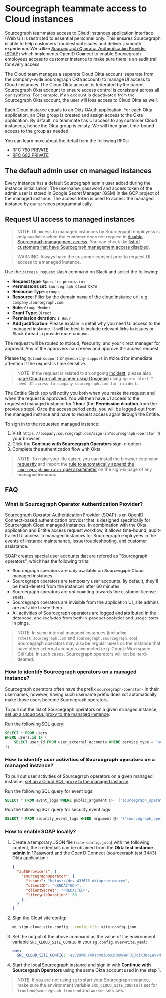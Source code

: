 # Sourcegraph teammate access to Cloud instances

Sourcegraph teammates access to Cloud instances application interface (Web UI) is restricted to essential personnel only. This ensures Sourcegraph is able to help customers troubleshoot issues and deliver a smooth experience. We utilize [Sourcegraph Operator Authentication Provider (SOAP)](#what-is-sourcegraph-operator-authentication-provider) which implements OpenID Connect to enable Sourcegraph employees access to customer instance to make sure there is an audit trail for every access.

The Cloud team manages a separate Cloud Okta account (separate from the company-wide Sourcegraph Okta account) to manage UI access to Cloud instances. The Cloud Okta account is federated by the parent Sourcegraph Okta account to ensure access control is consistent across all our systems. For example, if an account is deactivated from the Sourcegraph Okta account, the user will loss access to Cloud Okta as well.

Each Cloud instance equals to an Okta OAuth application. For each Okta application, an Okta group is created and assign access to the Okta application. By default, no teammate has UI access to any customer Cloud instances, hence the Okta group is empty. We will then grant time-bound access to the group as needed.

You can learn more about the detail from the following RFCs:

- [RFC 750 PRIVATE](https://docs.google.com/document/d/1Ia9sjW_KQ6BeJ28xJl3VvLIy7M9Ko7A1sBnTXkZ3W9o/edit#heading=h.trqab8y0kufp)
- [RFC 682 PRIVATE](https://docs.google.com/document/d/1Ot9o1emIjoegi7_OICXbcCqiGx-SebWvAtz_tp1E1wo/edit#heading=h.x2vmqaiitlnw)

## The default admin user on managed instances

Every instance has a default Sourcegraph admin user added during the [instance initialisation](https://github.com/sourcegraph/deploy-sourcegraph-managed/blob/7e9066e537b02feb6013585d443fc27514b71a71/util/cmd/mg_init_instance.go#L51-L54). The [username, password and access token](https://github.com/sourcegraph/deploy-sourcegraph-managed/blob/36db9bb65ec72ffa470752461b82c6999c00b969/util/pkg/config/config.go#L47-L49) of the admin user is stored in Google Secret Manager (GSM) in the GCP project of the managed instance. The access token is used to access the managed instance by our services programmatically.

## Request UI access to managed instances

> NOTE: UI access to managed instances by Sourcegraph employess is only available when the customer does not request to [disable Sourcegraph management access](./operations.md#disable-sourcegraph-management-access). You can check the [list of customers that have Sourcegraph management access disabled](https://sourcegraph.sourcegraph.com/search?q=context%3Aglobal+repo%3A%5Egithub%5C.com%2Fsourcegraph%2Fdeploy-sourcegraph-managed%24+disableSourcegraphManagementAccess%3A+true&patternType=standard&sm=1&groupBy=path).

> WARNING: Always have the customer consent prior to request UI access to a managed instance.

<!--
Use the slash command in Slack, type `/access_request` anywhere.

Select the following and click `Send Request`.

- **Request type**: `Permission set`
- **Permissions set**: `Sourcegraph Cloud Org2Org`
- **Permission duration**: `1 Hour`
- **Add justification**: I need access to the cloud instance UI (Yes, you can just use canned response here)

The request will be approved automatically. Once you have received confirmation from the `Entitle` slack app, process to the next step.
-->

Use the `/access_request` slash command on Slack and select the following:

- **Request type**: `Specific permission`
- **Permissions set**: `Sourcegraph Cloud OKTA`
- **Resource Type**: `groups`
- **Resource**: Filter by the domain name of the cloud instance url, e.g. `company.sourcegraph.com`
- **Role**: `Group Member`
- **Grant Type**: `Direct`
- **Permission duration**: `1 Hour`
- **Add justification**: Please explain in detail why you need UI access to the managed instance. It will be best to include relevant links to issues or Slack thread to provide more context.

The request will be routed to #cloud, #security, and your direct manager for approval. Any of the approvers can review and approve the access request.

Please tag `@cloud-support` or `@security-support` in #cloud for immediate attention if the request is time sensitive.

> NOTE: If the request is related to an ongoing [incident](../../engineering/dev/process/incidents/index.md), please also [page Cloud on-call engineer using Opsgenie](../../engineering/dev/process/incidents/index.md#incident-lead) using `/genie alert I need UI access to company.sourcegraph.com for incident`.

The Entitle Slack app will notify you both when you make the request and when the request is approved. You will then have UI access to the requested managed instance for **1 hour** (the **Permission duration** from the previous step). Once the access period ends, you will be logged-out from the managed instance and have to request access again through the Entitle.

To sign in to the requested managed instance:

1. Visit `https://company.sourcegraph.com/sign-in?sourcegraph-operator` in your browser
1. Click the **Continue with Sourcegraph Operators** sign-in option
1. Complete the authentication flow with Okta

> NOTE: To make your life eaiser, you can install the browser extension [requestly](https://requestly.io/) and import the [rule to automatically append the `sourcegraph-operator` query parameter](https://app.requestly.io/rules/#sharedList/1670019946529-Michael-shared-list-12-2-2022) on the sign-in page of any managed instance.

## FAQ

### What is Sourcegraph Operator Authentication Provider?

Sourcegraph Operator Authentication Provider (SOAP) is an OpenID Connect-based authentication provider that is designed specifically for Sourcergaph Cloud managed instances. In combination with the Okta application and Entitle access request workflow, it allows time-bound, audit-trailed UI access to managed instances for Sourcegraph employees in the events of instance maintenance, issue troubleshooting, and customer assistance.

SOAP creates special user accounts that are refered as "Sourcegraph operators", which has the following traits:

- Sourcegraph operators are _only_ available on Sourcergaph Cloud managed instances.
- Sourcegraph operators are temporary user accounts. By default, they'll be hard-deleted from the instances after 60 minutes.
- Sourcegraph operators are _not_ counting towards the customer license seats.
- Sourcegraph operators are invisible from the application UI, site admins are _not_ able to see them.
- All activities of Sourcegraph operators are logged and attributed in the database, and _excluded_ from both in-product analytics and usage stats in pings.

> NOTE: In some internal managed instances (including `rctest.sourcegraph.com` and `sourcegraph.sourcegraph.com`), Sourcegraph operators may also be regular users on the instance that have other external accounts connected (e.g. Google Workspace, GitHub). In such cases, Sourcegraph operators will not be hard-deleted.

### How to identify Sourcegraph operators on a managed instance?

Sourcegraph operators often have the prefix `sourcegraph-operator-` in their usernames, however, having such username prefix does not automatically make those users become Sourcegraph operators.

To pull out the list of Sourcegraph operators on a given managed instance, [set up a Cloud SQL proxy to the managed instance](./operations.md#accessing-the-cloud-sql).

Run the following SQL query:

```sql
SELECT * FROM users
WHERE users.id IN (
    SELECT user_id FROM user_external_accounts WHERE service_type = 'sourcegraph-operator'
);
```

### How to identify user activities of Sourcegraph operators on a managed instance?

To pull out user activities of Sourcegraph operators on a given managed instance, [set up a Cloud SQL proxy to the managed instance](./operations.md#accessing-the-cloud-sql).

Run the following SQL query for event logs:

```sql
SELECT * FROM event_logs WHERE public_argument @> '{"sourcegraph_operator": true}';
```

Run the following SQL query for security event logs:

```sql
SELECT * FROM security_event_logs WHERE argument @> '{"sourcegraph_operator": true}';
```

### How to enable SOAP locally?

1. Create a temporary JSON file (`site-config.json`) with the following content, the credentials can be obtained from the **Okta test instance admin** in 1Password and the [OpenID Connect (sourcegraph.test:3443)](https://dev-433675-admin.oktapreview.com/admin/app/oidc_client/instance/0oa1ecwm8ttNnJggl0h8) Okta application :

   ```json
   {
     "authProviders": {
       "sourcegraphOperator": {
         "issuer": "https://dev-433675.oktapreview.com",
         "clientID": "<REDACTED>",
         "clientSecret": "<REDACTED>",
         "lifecycleDuration": 60
       }
     }
   }
   ```

2. Sign the Cloud site config:

   ```sh
   mi sign-cloud-site-config --config-file site-config.json
   ```

3. Set the output of the above command as the value of the environment variable `SRC_CLOUD_SITE_CONFIG` in your `sg.config.overwrite.yaml`:

   ```yaml
   env:
     SRC_CLOUD_SITE_CONFIG: 'eyJzaWduYXR1cmUiOnsiRm9ybWF0Ijoic3NoLWVkMjU1M...'
   ```

4. Start the local Sourcegraph instance and sign in with **Continue with Sourcergaph Operators** using the same Okta account used in the step 1.

> NOTE: If you are not using `sg` to start your Sourcegraph instance, make sure the environment variable `SRC_CLOUD_SITE_CONFIG` is set for `frontend`/`sourcegraph-frontend` and `worker` services.
